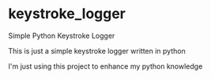# keystroke_logger
Simple Python Keystroke Logger

This is just a simple keystroke logger written in python

I'm just using this project to enhance my python knowledge
